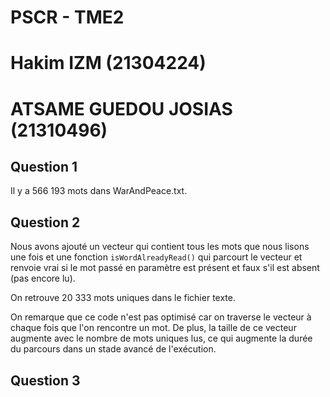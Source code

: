 # PSCR - TME2

# Hakim IZM (21304224)
# ATSAME GUEDOU JOSIAS (21310496)

## Question 1

Il y a 566 193 mots dans WarAndPeace.txt.

## Question 2

Nous avons ajouté un vecteur qui contient tous les mots que nous lisons une fois et une fonction `isWordAlreadyRead()` qui parcourt le vecteur et renvoie vrai si le mot passé en paramètre est présent et faux s'il est absent (pas encore lu).

On retrouve 20 333 mots uniques dans le fichier texte.

On remarque que ce code n'est pas optimisé car on traverse le vecteur à chaque fois que l'on rencontre un mot. De plus, la taille de ce vecteur augmente avec le nombre de mots uniques lus, ce qui augmente la durée du parcours dans un stade avancé de l'exécution.

## Question 3

